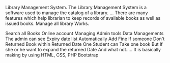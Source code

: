Library Management System. The Library Management System is a software used to manage the catalog of a library. ... There are many features which help librarian to keep records of available books as well as issued books. Manage all library Works.

Search all Books
Online account Managing
Admin tools
Data Managements
The admin can see Expiry date list
Automatically Add Fine If someone Don't Returned Book within Returned Date
One Student can Take one book But If she or he want to expand the returned Date And what not..... It is basically making by using HTML, CSS, PHP Bootstrap
